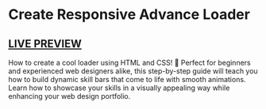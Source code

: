 # Create Responsive Advance Loader
## [LIVE PREVIEW](https://amanayak.github.io/Create-Responsive-Advance-Loader/)

How to create a cool loader using HTML and CSS! 🚀
Perfect for beginners and experienced web designers alike, this step-by-step guide will teach you how to build dynamic skill bars that come to life with smooth animations. Learn how to showcase your skills in a visually appealing way while enhancing your web design portfolio.
